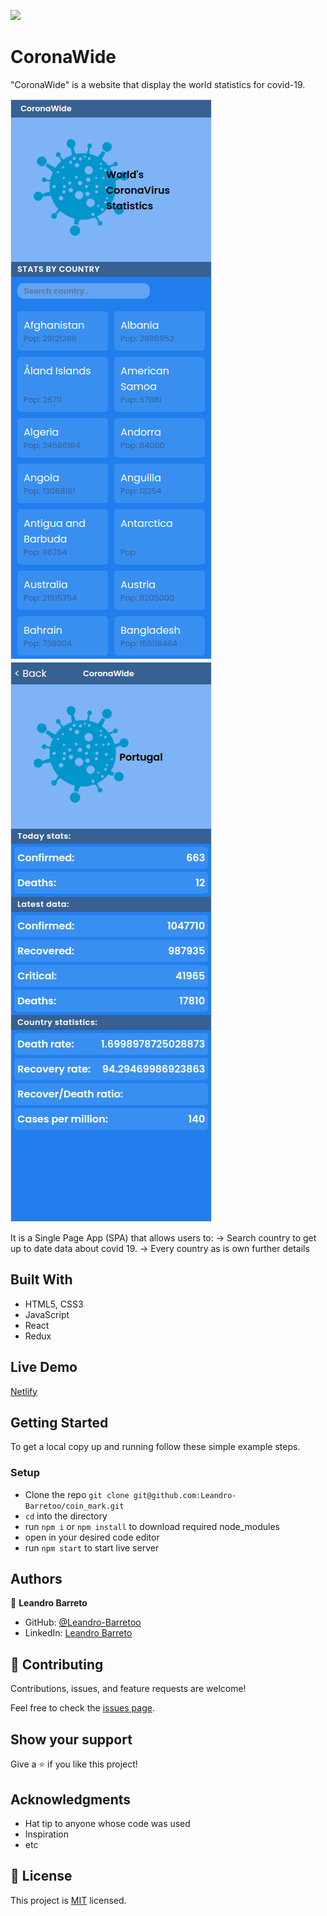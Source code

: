 ![](https://img.shields.io/badge/Microverse-blueviolet)

# CoronaWide

"CoronaWide" is a website that display the world statistics for covid-19.

![screenshot](./src/assets/homepage.png)
![screenshot](./src/assets/detailspage.png)

It is a Single Page App (SPA) that allows users to:
    -> Search country to get up to date data about covid 19.
    -> Every country as is own further details

## Built With

- HTML5, CSS3
- JavaScript
- React
- Redux

## Live Demo

[Netlify](https://coronawide.netlify.app/)

## Getting Started

To get a local copy up and running follow these simple example steps.

### Setup

- Clone the repo `git clone git@github.com:Leandro-Barretoo/coin_mark.git`
- `cd` into the directory
- run `npm i` or `npm install` to download required node_modules
- open in your desired code editor
- run `npm start` to start live server

## Authors

👤 **Leandro Barreto**

- GitHub: [@Leandro-Barretoo](https://github.com/Leandro-Barretoo)
- LinkedIn: [Leandro Barreto](https://linkedin.com/in/leandroobarreto/)

## 🤝 Contributing

Contributions, issues, and feature requests are welcome!

Feel free to check the [issues page](../../issues/).

## Show your support

Give a ⭐️ if you like this project!

## Acknowledgments

- Hat tip to anyone whose code was used
- Inspiration
- etc

## 📝 License

This project is [MIT](./MIT.md) licensed.
